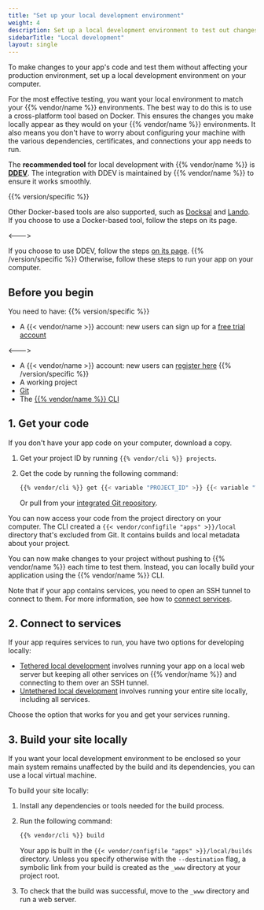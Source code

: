 ```yaml
---
title: "Set up your local development environment"
weight: 4
description: Set up a local development environment to test out changes to your app's code.
sidebarTitle: "Local development"
layout: single
---
```


To make changes to your app's code and test them without affecting your production environment, 
set up a local development environment on your computer.

For the most effective testing, you want your local environment to match your {{% vendor/name %}} environments.
The best way to do this is to use a cross-platform tool based on Docker.
This ensures the changes you make locally appear as they would on your {{% vendor/name %}} environments.
It also means you don't have to worry about configuring your machine with
the various dependencies, certificates, and connections your app needs to run.

The **recommended tool** for local development with {{% vendor/name %}} is **[DDEV](./ddev.md)**.
The integration with DDEV is maintained by {{% vendor/name %}} to ensure it works smoothly.

{{% version/specific %}}
<!-- Platform.sh -->
Other Docker-based tools are also supported, such as [Docksal](./docksal.md) and [Lando](./lando.md).
If you choose to use a Docker-based tool, follow the steps on its page.

<--->
<!-- Upsun -->
If you choose to use DDEV, follow the steps [on its page](./ddev.md).
{{% /version/specific %}}
Otherwise, follow these steps to run your app on your computer.

## Before you begin

You need to have:
{{% version/specific %}}
<!-- Platform.sh -->
- A {{< vendor/name >}} account:
  new users can sign up for a [free trial account](https://auth.api.platform.sh/register)

<--->
<!-- Upsun -->
- A {{< vendor/name >}} account:
  new users can [register here](https://upsun.com/register/)
{{% /version/specific %}}
- A working project
- [Git](https://git-scm.com/downloads)
- The [{{% vendor/name %}} CLI](../../administration/cli/_index.md)

## 1. Get your code

If you don't have your app code on your computer, download a copy.

1.  Get your project ID by running `{{% vendor/cli %}} projects`.

2.  Get the code by running the following command:

    ```bash
    {{% vendor/cli %}} get {{< variable "PROJECT_ID" >}} {{< variable "TARGET_DIRECTORY_NAME" >}}
    ```

    Or pull from your [integrated Git repository](../../integrations/source/_index.md).

You can now access your code from the project directory on your computer.
The CLI created a `{{< vendor/configfile "apps" >}}/local` directory that's excluded from Git. 
It contains builds and local metadata about your project.

You can now make changes to your project without pushing to {{% vendor/name %}} each time to test them. 
Instead, you can locally build your application using the {{% vendor/name %}} CLI.

Note that if your app contains services, you need to open an SSH tunnel to connect to them.
For more information, see how to [connect services](../../add-services#2-connect-the-service).

## 2. Connect to services

If your app requires services to run, you have two options for developing locally:

- [Tethered local development](./tethered.md) involves running your app on a local web server
  but keeping all other services on {{% vendor/name %}} and connecting to them over an SSH tunnel.
- [Untethered local development](./untethered.md) involves running your entire site locally,
  including all services.

Choose the option that works for you and get your services running.

## 3. Build your site locally

If you want your local development environment to be enclosed 
so your main system remains unaffected by the build and its dependencies, 
you can use a local virtual machine.

To build your site locally:

1.  Install any dependencies or tools needed for the build process.

2.  Run the following command:

    ```bash
    {{% vendor/cli %}} build
    ```

    Your app is built in the `{{< vendor/configfile "apps" >}}/local/builds` directory.
    Unless you specify otherwise with the `--destination` flag,
    a symbolic link from your build is created as the `_www` directory at your project root.

3.  To check that the build was successful, move to the `_www` directory
    and run a web server.
